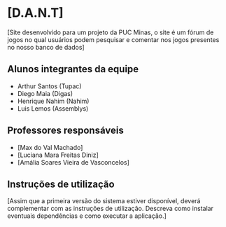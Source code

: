 # [D.A.N.T]

[Site desenvolvido para um projeto da PUC Minas, o site é um fórum de jogos no qual usuários podem pesquisar e comentar nos jogos presentes no nosso banco de dados]

## Alunos integrantes da equipe

* Arthur Santos (Tupac)
* Diego Maia (Digas)
* Henrique Nahim (Nahim)
* Luis Lemos (Assemblys)

## Professores responsáveis

* [Max do Val Machado]
* [Luciana Mara Freitas Diniz]
* [Amália Soares Vieira de Vasconcelos]

## Instruções de utilização

[Assim que a primeira versão do sistema estiver disponível, deverá complementar com as instruções de utilização. Descreva como instalar eventuais dependências e como executar a aplicação.]
